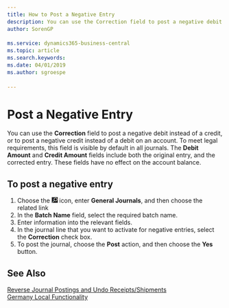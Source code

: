 ```yaml
---
title: How to Post a Negative Entry
description: You can use the Correction field to post a negative debit instead of a credit, or to post a negative credit instead of a debit on an account. To meet legal requirements in Germany, this field is visible by default in all journals. The Debit Amount and Credit Amount fields include both the original entry, and the corrected entry.
author: SorenGP

ms.service: dynamics365-business-central
ms.topic: article
ms.search.keywords:
ms.date: 04/01/2019
ms.author: sgroespe

---
```

# Post a Negative Entry
You can use the **Correction** field to post a negative debit instead of a credit, or to post a negative credit instead of a debit on an account. To meet legal requirements, this field is visible by default in all journals. The **Debit Amount** and **Credit Amount** fields include both the original entry, and the corrected entry. These fields have no effect on the account balance.  

## To post a negative entry  

1.  Choose the ![Search for Page or Report](../../media/ui-search/search_small.png "Search for Page or Report icon") icon, enter **General Journals**, and then choose the related link  
2.  In the **Batch Name** field, select the required batch name.  
3.  Enter information into the relevant fields.  
4.  In the journal line that you want to activate for negative entries, select the **Correction** check box.  
5.  To post the journal, choose the **Post** action, and then choose the **Yes** button.  

## See Also  
[Reverse Journal Postings and Undo Receipts/Shipments](../../finance-how-reverse-journal-posting.md)  
[Germany Local Functionality](germany-local-functionality.md)
